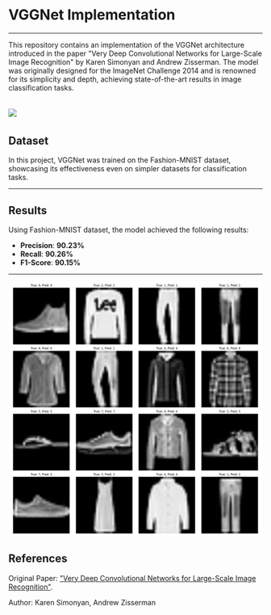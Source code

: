 # VGGNet Implementation
---
This repository contains an implementation of the VGGNet architecture introduced in the paper "Very Deep Convolutional Networks for Large-Scale Image Recognition" by Karen Simonyan and Andrew Zisserman. The model was originally designed for the ImageNet Challenge 2014 and is renowned for its simplicity and depth, achieving state-of-the-art results in image classification tasks.

![](https://komarev.com/ghpvc/?username=LadyAmely&color=green)
---
## Dataset

In this project, VGGNet was trained on the Fashion-MNIST dataset, showcasing its effectiveness even on simpler datasets for classification tasks.

---
## Results
Using Fashion-MNIST dataset, the model achieved the following results:

- **Precision**: **90.23%**
- **Recall**: **90.26%**
- **F1-Score**: **90.15%**
---

![Fashion-MNIST](https://github.com/LadyAmely/VGGNet-tensorflow/blob/master/plots/predictions_visualizations.png)
## References
Original Paper: ["Very Deep Convolutional Networks for Large-Scale Image Recognition"](https://arxiv.org/pdf/1409.1556).

Author: Karen Simonyan, Andrew Zisserman


